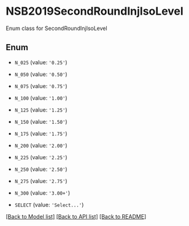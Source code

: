# NSB2019SecondRoundInjIsoLevel

Enum class for SecondRoundInjIsoLevel

## Enum

* `N_025` (value: `'0.25'`)

* `N_050` (value: `'0.50'`)

* `N_075` (value: `'0.75'`)

* `N_100` (value: `'1.00'`)

* `N_125` (value: `'1.25'`)

* `N_150` (value: `'1.50'`)

* `N_175` (value: `'1.75'`)

* `N_200` (value: `'2.00'`)

* `N_225` (value: `'2.25'`)

* `N_250` (value: `'2.50'`)

* `N_275` (value: `'2.75'`)

* `N_300` (value: `'3.00+'`)

* `SELECT` (value: `'Select...'`)

[[Back to Model list]](../README.md#documentation-for-models) [[Back to API list]](../README.md#documentation-for-api-endpoints) [[Back to README]](../README.md)


